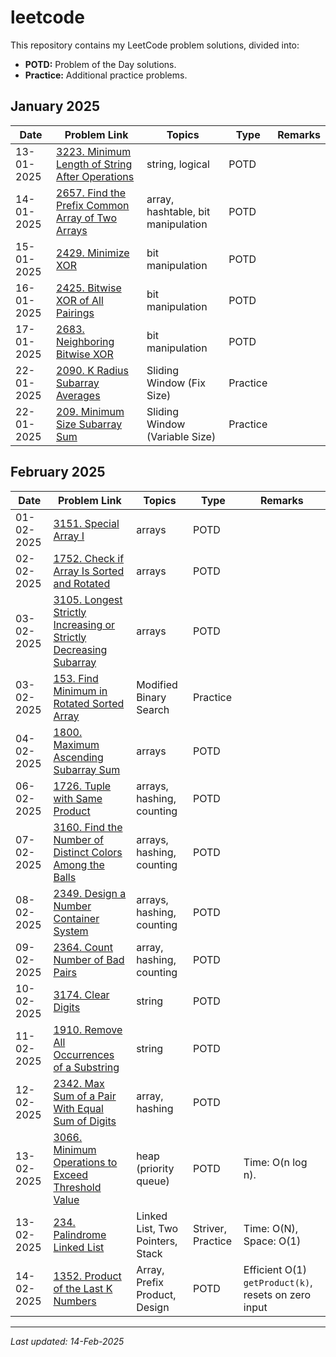# leetcode
This repository contains my LeetCode problem solutions, divided into:

- **POTD:** Problem of the Day solutions.
- **Practice:** Additional practice problems.

## January 2025
| Date | Problem Link | Topics | Type | Remarks |
|------|--------------|--------|------|---------|
| 13-01-2025 | [3223. Minimum Length of String After Operations](https://leetcode.com/problems/minimum-length-of-string-after-operations/?envType=daily-question&envId=2025-01-13) | string, logical | POTD | |
| 14-01-2025 | [2657. Find the Prefix Common Array of Two Arrays](https://leetcode.com/problems/find-the-prefix-common-array-of-two-arrays/?envType=daily-question&envId=2025-01-14) | array, hashtable, bit manipulation | POTD | |
| 15-01-2025 | [2429. Minimize XOR](https://leetcode.com/problems/minimize-xor/?envType=daily-question&envId=2025-01-15) | bit manipulation | POTD | |
| 16-01-2025 | [2425. Bitwise XOR of All Pairings](https://leetcode.com/problems/bitwise-xor-of-all-pairings/) | bit manipulation | POTD | |
| 17-01-2025 | [2683. Neighboring Bitwise XOR](https://leetcode.com/problems/neighboring-bitwise-xor/?envType=daily-question&envId=2025-01-17) | bit manipulation | POTD | |
| 22-01-2025 | [2090. K Radius Subarray Averages](https://leetcode.com/problems/k-radius-subarray-averages/) | Sliding Window (Fix Size) |Practice | |
| 22-01-2025 | [209. Minimum Size Subarray Sum](https://leetcode.com/problems/minimum-size-subarray-sum/description/) | Sliding Window (Variable Size) |Practice | |


## February 2025
| Date       | Problem Link | Topics | Type | Remarks |
|------------|--------------|--------|------|---------|
| 01-02-2025 | [3151. Special Array I](https://leetcode.com/problems/special-array-i/?envType=daily-question&envId=2025-02-01) | arrays | POTD | |
| 02-02-2025 | [1752. Check if Array Is Sorted and Rotated](https://leetcode.com/problems/check-if-array-is-sorted-and-rotated/?envType=daily-question&envId=2025-02-02) | arrays | POTD | |
| 03-02-2025 | [3105. Longest Strictly Increasing or Strictly Decreasing Subarray](https://leetcode.com/problems/longest-strictly-increasing-or-strictly-decreasing-subarray/?envType=daily-question&envId=2025-02-03) | arrays | POTD | |
| 03-02-2025 | [153. Find Minimum in Rotated Sorted Array](https://leetcode.com/problems/find-minimum-in-rotated-sorted-array/) | Modified Binary Search |Practice | |
| 04-02-2025 | [1800. Maximum Ascending Subarray Sum](https://leetcode.com/problems/maximum-ascending-subarray-sum/?envType=daily-question&envId=2025-02-04) | arrays | POTD | |
| 06-02-2025 | [1726. Tuple with Same Product](https://leetcode.com/problems/tuple-with-same-product/) | arrays, hashing, counting | POTD | |
| 07-02-2025 | [3160. Find the Number of Distinct Colors Among the Balls](https://leetcode.com/problems/find-the-number-of-distinct-colors-among-the-balls/?envType=daily-question&envId=2025-02-07) | arrays, hashing, counting | POTD | |
| 08-02-2025 | [2349. Design a Number Container System](https://leetcode.com/problems/design-a-number-container-system/?envType=daily-question&envId=2025-02-08) | arrays, hashing, counting | POTD | |
| 09-02-2025 | [2364. Count Number of Bad Pairs](https://leetcode.com/problems/count-number-of-bad-pairs/?envType=daily-question&envId=2025-02-09) | array, hashing, counting | POTD | |
| 10-02-2025 | [3174. Clear Digits](https://leetcode.com/problems/clear-digits/description/?envType=daily-question&envId=2025-02-10) | string | POTD | |
| 11-02-2025 | [1910. Remove All Occurrences of a Substring](https://leetcode.com/problems/remove-all-occurrences-of-a-substring/description/) | string | POTD | |
| 12-02-2025 | [2342. Max Sum of a Pair With Equal Sum of Digits](https://leetcode.com/problems/max-sum-of-a-pair-with-equal-sum-of-digits/description/) | array, hashing | POTD |  |
| 13-02-2025 | [3066. Minimum Operations to Exceed Threshold Value](https://leetcode.com/problems/minimum-operations-to-exceed-threshold-value-ii) | heap (priority queue) | POTD | Time: O(n log n). |
| 13-02-2025 | [234. Palindrome Linked List](https://leetcode.com/problems/palindrome-linked-list/) | Linked List, Two Pointers, Stack | Striver, Practice | Time: O(N), Space: O(1) |
| 14-02-2025 | [1352. Product of the Last K Numbers](https://leetcode.com/problems/product-of-the-last-k-numbers/) | Array, Prefix Product, Design | POTD| Efficient O(1) `getProduct(k)`, resets on zero input |


---

_Last updated: 14-Feb-2025_

